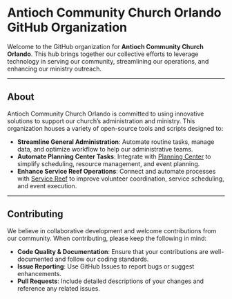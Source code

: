 # Antioch Community Church Orlando GitHub Organization

Welcome to the GitHub organization for **Antioch Community Church Orlando**. This hub brings together our collective efforts to leverage technology in serving our community, streamlining our operations, and enhancing our ministry outreach.

---

## About

Antioch Community Church Orlando is committed to using innovative solutions to support our church’s administration and ministry. This organization houses a variety of open-source tools and scripts designed to:

- **Streamline General Administration**: Automate routine tasks, manage data, and optimize workflow to help our administrative teams.
- **Automate Planning Center Tasks**: Integrate with [Planning Center](https://planning.center) to simplify scheduling, resource management, and event planning.
- **Enhance Service Reef Operations**: Connect and automate processes with [Service Reef](https://www.servicereef.com/) to improve volunteer coordination, service scheduling, and event execution.

---

## Contributing

We believe in collaborative development and welcome contributions from our community. When contributing, please keep the following in mind:

- **Code Quality & Documentation**: Ensure that your contributions are well-documented and follow our coding standards.
- **Issue Reporting**: Use GitHub Issues to report bugs or suggest enhancements.
- **Pull Requests**: Include detailed descriptions of your changes and reference any related issues.
